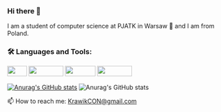 ### Hi there 👋

I am a student of computer science at PJATK in Warsaw 🚀 and I am from Poland.

### 🛠️ Languages and Tools:

<img src=https://user-images.githubusercontent.com/95720016/177397469-a744b511-b057-4c5c-ae81-037dc26013bb.png width="45" height="24" />  <img src=https://user-images.githubusercontent.com/95720016/177398132-2740f79b-2ead-439a-8c98-211254dda175.png width="80" height="24" /> <img src=https://user-images.githubusercontent.com/95720016/177398291-ad8c07ec-1fb1-4f53-bce3-f7ab119d56d8.png width="70" height="24" /> <img src=https://user-images.githubusercontent.com/95720016/177397008-c84f7540-5f0a-4136-bf3d-9ecff06f6af0.png width="80" height="24" />


[![Anurag's GitHub stats](https://github-readme-stats.vercel.app/api?username=Krawik01)](https://github.com/Krawik01/github-readme-stats)
![Anurag's GitHub stats](https://github-readme-stats.vercel.app/api?username=anuraghazra&show_icons=true&theme=cobalt)

📫 How to reach me: KrawikCON@gmail.com
